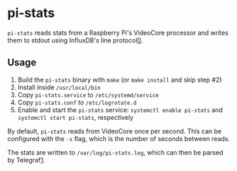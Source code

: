 # pi-stats
`pi-stats` reads stats from a Raspberry Pi's VideoCore processor and writes them
to stdout using InfluxDB's line protocol[0].

## Usage

1. Build the `pi-stats` binary with `make` (or `make install` and skip step #2)
2. Install inside `/usr/local/bin`
3. Copy `pi-stats.service` to `/etc/systemd/service`
4. Copy `pi-stats.conf` to `/etc/logrotate.d`
5. Enable and start the `pi-stats` service: `systemctl enable pi-stats` and 
   `systemctl start pi-stats`, respectively

By default, `pi-stats` reads from VideoCore once per second. This can be
configured with the `-s` flag, which is the number of seconds between reads.

The stats are written to `/var/log/pi-stats.log`, which can then be parsed by
Telegraf[1].

[0]: https://docs.influxdata.com/influxdb/v1.7/write_protocols/line_protocol_tutorial/
[1]: https://www.influxdata.com/time-series-platform/telegraf/
